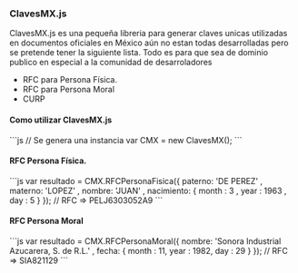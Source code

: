 <h3>ClavesMX.js</h3>

<p>ClavesMX.js es una pequeña libreria para generar claves unicas utilizadas en documentos oficiales en México aún no estan todas desarrolladas
pero se pretende tener la siguiente lista. Todo es para que sea de dominio publico en especial a la comunidad de desarroladores</p>

<ul>
  <li>RFC para Persona Física.</li>
  <li>RFC para Persona Moral</li>
  <li>CURP</li>
</ul>

<h4> Como utilizar ClavesMX.js </h4>
```js
  // Se genera una instancia 
  var CMX = new ClavesMX();
```
<h4>RFC Persona Física.</h4>
```js
 	var resultado = CMX.RFCPersonaFisica({
	    paterno: 'DE PEREZ'
	  , materno: 'LOPEZ'
	  , nombre:  'JUAN'
	  , nacimiento: {
	      month : 3
	    , year  : 1963
	    , day   : 5
	  }
	});
	// RFC  => PELJ6303052A9
```
<h4>RFC Persona Moral</h4>
```js
	var resultado = CMX.RFCPersonaMoral({
	nombre: 'Sonora Industrial Azucarera, S. de R.L.'
	,	fecha: {
		month : 11,
		year  : 1982,
		day   : 29
		}
	});
	// RFC => SIA821129
```
